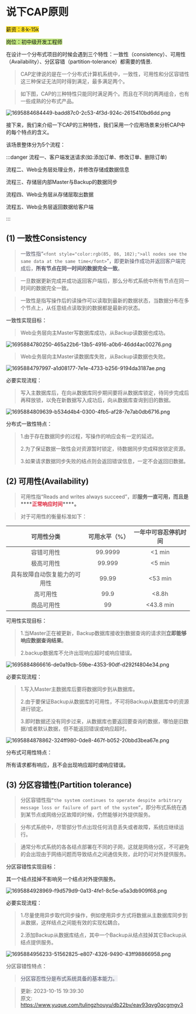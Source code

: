 # 说下CAP原则

<font style="background-color:#FBDE28;">薪资：8·k-15k</font>

<font style="background-color:#C1E77E;">岗位：初中级开发工程师</font>

在设计一个分布式项目的时候会遇到三个特性：一致性（consistency）、可用性（Availability）、分区容错（partition-tolerance）都需要的情景.



> CAP定律说的是在一个分布式计算机系统中，一致性，可用性和分区容错性这三种保证无法同时得到满足，最多满足两个。
>



> 如下图，CAP的三种特性只能同时满足两个。而且在不同的两两组合，也有一些成熟的分布式产品。
>



![1695884684449-badd87c0-2c53-4f3d-924c-2615410bd6dd.png](./img/h7Dv0EcsZeXsnEC9/1695884684449-badd87c0-2c53-4f3d-924c-2615410bd6dd-046575.png)



接下来，我们来介绍一下CAP的三种特性，我们采用一个应用场景来分析CAP中的每个特点的含义。

该场景整体分为5个流程：

:::danger
流程一、客户端发送请求(如:添加订单、修改订单、删除订单)

流程二、Web业务层处理业务，并修改存储成数据信息

流程三、存储层内部Master与Backup的数据同步

流程四、Web业务层从存储层取出数据

流程五、Web业务层返回数据给客户端

:::









## (1) 一致性Consistency
> <font style="color:rgb(85, 86, 102);">一致性指“</font>`<font style="color:rgb(85, 86, 102);">all nodes see the same data at the same time</font>`<font style="color:rgb(85, 86, 102);">”，即更新操作成功并返回客户端完成后，</font>**<font style="color:rgb(85, 86, 102);">所有节点在同一时间的数据完全一致</font>**<font style="color:rgb(85, 86, 102);">。</font>
>



> 一旦数据更新完成并成功返回客户端后，那么分布式系统中所有节点在同一时间的数据完全一致。
>



> 一致性是指写操作后的读操作可以读取到最新的数据状态，当数据分布在多个节点上，从任意结点读取到的数据都是最新的状态。
>



一致性实现目标：

> Web业务层向主Master写数据库成功，从Backup读数据也成功。
>

![1695884780250-465a22b6-13b5-4916-a0b6-46dd4ac00276.png](./img/h7Dv0EcsZeXsnEC9/1695884780250-465a22b6-13b5-4916-a0b6-46dd4ac00276-198928.png)





> Web业务层向主Master读数据库失败，从Backup读数据也失败。
>



![1695884797997-a1d08177-7e1e-4733-b256-9194da3187ae.png](./img/h7Dv0EcsZeXsnEC9/1695884797997-a1d08177-7e1e-4733-b256-9194da3187ae-547733.png)



必要实现流程：

> 写入主数据库后，在向从数据库同步期间要将从数据库锁定，待同步完成后再释放锁，以免在新数据写入成功后，向从数据库查询到旧的数据。
>

![1695884809639-b534d4b4-0300-4fb5-af28-7e7ab0db6716.png](./img/h7Dv0EcsZeXsnEC9/1695884809639-b534d4b4-0300-4fb5-af28-7e7ab0db6716-626860.png)





分布式一致性特点：

> 1.由于存在数据同步的过程，写操作的响应会有一定的延迟。
>
> 2.为了保证数据一致性会对资源暂时锁定，待数据同步完成释放锁定资源。
>
> 3.如果请求数据同步失败的结点则会返回错误信息，一定不会返回旧数据。
>



## (2) 可用性(Availability)
> 可用性指“Reads and writes always succeed”，即**服务一直可用，而且是****<font style="color:#DF2A3F;">正常响应时间</font>****。**
>





> 对于可用性的衡量标准如下：
>

| **<font style="color:rgb(79, 79, 79);">可用性分类</font>** | **<font style="color:rgb(79, 79, 79);">可用水平（%）</font>** | **<font style="color:rgb(79, 79, 79);">一年中可容忍停机时间</font>** |
| :---: | :---: | :---: |
| <font style="color:rgb(79, 79, 79);">容错可用性</font> | <font style="color:rgb(79, 79, 79);">99.9999</font> | <font style="color:rgb(79, 79, 79);"><1 min</font> |
| <font style="color:rgb(79, 79, 79);">极高可用性</font> | <font style="color:rgb(79, 79, 79);">99.999</font> | <font style="color:rgb(79, 79, 79);"><5 min</font> |
| <font style="color:rgb(79, 79, 79);">具有故障自动恢复能力的可用性</font> | <font style="color:rgb(79, 79, 79);">99.99</font> | <font style="color:rgb(79, 79, 79);"><53 min</font> |
| <font style="color:rgb(79, 79, 79);">高可用性</font> | <font style="color:rgb(79, 79, 79);">99.9</font> | <font style="color:rgb(79, 79, 79);"><8.8h</font> |
| <font style="color:rgb(79, 79, 79);">商品可用性</font> | <font style="color:rgb(79, 79, 79);">99</font> | <font style="color:rgb(79, 79, 79);"><43.8 min</font> |




可用性实现目标：

> 1.当Master正在被更新，Backup数据库接收到数据查询的请求则**立即能够响应数据查询结果**。
>
> 2.backup数据库不允许出现响应超时或响应错误。
>



![1695884866616-de0a19cb-59be-4353-90df-d292f4804e34.png](./img/h7Dv0EcsZeXsnEC9/1695884866616-de0a19cb-59be-4353-90df-d292f4804e34-349803.png)



必要实现流程：

> 1.写入Master主数据库后要将数据同步到从数据库。
>
> 2.由于要保证Backup从数据库的可用性，不可将Backup从数据库中的资源进行锁定。
>
> 3.即时数据还没有同步过来，从数据库也要返回要查询的数据，哪怕是旧数据/或者默认数据，但不能返回错误或响应超时。
>



![1695884878862-324ff980-0de8-467f-b052-20bbd3bea67e.png](./img/h7Dv0EcsZeXsnEC9/1695884878862-324ff980-0de8-467f-b052-20bbd3bea67e-822696.png)



分布式可用性特点：

所有请求都有响应，且不会出现响应超时或响应错误。



## (3) 分区容错性(Partition tolerance)
> 分区容错性指`“the system continues to operate despite arbitrary message loss or failure of part of the system”`，即分布式系统在遇到某节点或网络分区故障的时候，仍然能够对外提供服务。
>



> 分布式系统中，尽管部分节点出现任何消息丢失或者故障，系统应继续运行。
>



> 通常分布式系统的各各结点部署在不同的子网，这就是网络分区，不可避免的会出现由于网络问题而导致结点之间通信失败，此时仍可对外提供服务。
>



分区容错性实现目标：

其一个结点挂掉不影响另一个结点对外提供服务。



![1695884928969-f9d579d9-0a13-4fe1-8c5e-a5a3db909f68.png](./img/h7Dv0EcsZeXsnEC9/1695884928969-f9d579d9-0a13-4fe1-8c5e-a5a3db909f68-222768.png)



必要实现流程：

> 1.尽量使用异步取代同步操作，例如使用异步方式将数据从主数据库同步到从数据，这样结点之间能有效的实现松耦合。
>
> 2.添加Backup从数据库结点，其中一个Backup从结点挂掉其它Backup从结点提供服务。
>



![1695884956233-51562825-e807-4326-9490-43ff98866958.png](./img/h7Dv0EcsZeXsnEC9/1695884956233-51562825-e807-4326-9490-43ff98866958-646357.png)

 

<font style="color:rgb(79, 79, 79);">分区容错性特点：</font>

> <font style="color:rgb(85, 86, 102);background-color:rgb(238, 240, 244);">分区容忍性分是布式系统具备的基本能力。</font>
>



> 更新: 2023-10-15 19:39:30  
> 原文: <https://www.yuque.com/tulingzhouyu/db22bv/eav93qvg0qcgmgv3>